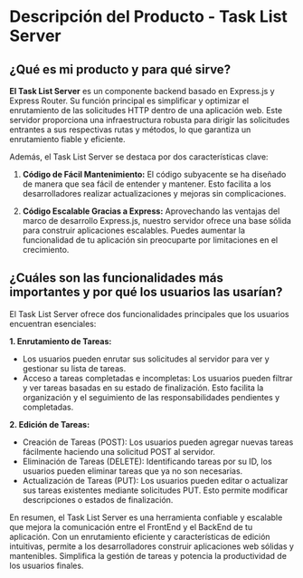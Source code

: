 # Descripción del Producto - Task List Server

## ¿Qué es mi producto y para qué sirve?

**El Task List Server** es un componente backend basado en Express.js y Express Router. Su función principal es simplificar y optimizar el enrutamiento de las solicitudes HTTP dentro de una aplicación web. Este servidor proporciona una infraestructura robusta para dirigir las solicitudes entrantes a sus respectivas rutas y métodos, lo que garantiza un enrutamiento fiable y eficiente.

Además, el Task List Server se destaca por dos características clave:

1. **Código de Fácil Mantenimiento:** El código subyacente se ha diseñado de manera que sea fácil de entender y mantener. Esto facilita a los desarrolladores realizar actualizaciones y mejoras sin complicaciones.

2. **Código Escalable Gracias a Express:** Aprovechando las ventajas del marco de desarrollo Express.js, nuestro servidor ofrece una base sólida para construir aplicaciones escalables. Puedes aumentar la funcionalidad de tu aplicación sin preocuparte por limitaciones en el crecimiento.

## ¿Cuáles son las funcionalidades más importantes y por qué los usuarios las usarían?

El Task List Server ofrece dos funcionalidades principales que los usuarios encuentran esenciales:

**1. Enrutamiento de Tareas:**
   - Los usuarios pueden enrutar sus solicitudes al servidor para ver y gestionar su lista de tareas.
   - Acceso a tareas completadas e incompletas: Los usuarios pueden filtrar y ver tareas basadas en su estado de finalización. Esto facilita la organización y el seguimiento de las responsabilidades pendientes y completadas.

**2. Edición de Tareas:**
   - Creación de Tareas (POST): Los usuarios pueden agregar nuevas tareas fácilmente haciendo una solicitud POST al servidor.
   - Eliminación de Tareas (DELETE): Identificando tareas por su ID, los usuarios pueden eliminar tareas que ya no son necesarias.
   - Actualización de Tareas (PUT): Los usuarios pueden editar o actualizar sus tareas existentes mediante solicitudes PUT. Esto permite modificar descripciones o estados de finalización.

En resumen, el Task List Server es una herramienta confiable y escalable que mejora la comunicación entre el FrontEnd y el BackEnd de tu aplicación. Con un enrutamiento eficiente y características de edición intuitivas, permite a los desarrolladores construir aplicaciones web sólidas y mantenibles. Simplifica la gestión de tareas y potencia la productividad de los usuarios finales.
